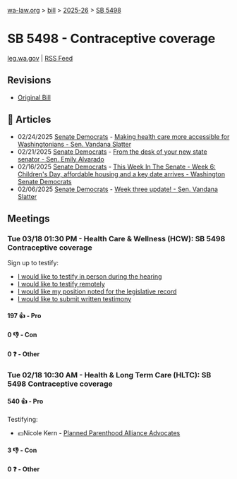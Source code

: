 [wa-law.org](/) > [bill](/bill/) > [2025-26](/bill/2025-26/) > [SB 5498](/bill/2025-26/sb/5498/)

# SB 5498 - Contraceptive coverage
[leg.wa.gov](https://app.leg.wa.gov/billsummary?BillNumber=5498&Year=2025&Initiative=false) | [RSS Feed](./rss.xml)

## Revisions
* [Original Bill](1/)

## 📰 Articles
* 02/24/2025 [Senate Democrats](/org/senate_democrats/) - [Making health care more accessible for Washingtonians - Sen. Vandana Slatter](https://senatedemocrats.wa.gov/slatter/2025/02/24/making-health-care-more-accessible-for-washingtonians/#:~:text=SB%205498)
* 02/21/2025 [Senate Democrats](/org/senate_democrats/) - [From the desk of your new state senator - Sen. Emily Alvarado](https://senatedemocrats.wa.gov/alvarado/2025/02/21/from-the-desk-of-your-new-state-senator-2/#:~:text=5498)
* 02/16/2025 [Senate Democrats](/org/senate_democrats/) - [This Week In The Senate - Week 6: Children's Day, affordable housing and a key date arrives - Washington Senate Democrats](https://senatedemocrats.wa.gov/blog/2025/02/16/this-week-in-the-senate-week-6-childrens-day-affordable-housing-and-a-key-date-arrives/#:~:text=Senate%20Bill%205498)
* 02/06/2025 [Senate Democrats](/org/senate_democrats/) - [Week three update! - Sen. Vandana Slatter](https://senatedemocrats.wa.gov/slatter/2025/02/06/week-three-update/#:~:text=SB%205498,)

## Meetings
### Tue 03/18 01:30 PM - Health Care & Wellness (HCW): SB 5498 Contraceptive coverage
Sign up to testify:
* [I would like to testify in person during the hearing](https://app.leg.wa.gov/csi/Testifier/Add?chamber=House&mId=33031&aId=165672&caId=26498&tId=1)
* [I would like to testify remotely](https://app.leg.wa.gov/csi/Testifier/Add?chamber=House&mId=33031&aId=165672&caId=26498&tId=2)
* [I would like my position noted for the legislative record](https://app.leg.wa.gov/csi/Testifier/Add?chamber=House&mId=33031&aId=165672&caId=26498&tId=3)
* [I would like to submit written testimony](https://app.leg.wa.gov/csi/Testifier/Add?chamber=House&mId=33031&aId=165672&caId=26498&tId=4)

#### 197 👍 - Pro

#### 0 👎 - Con

#### 0 ❓ - Other

### Tue 02/18 10:30 AM - Health & Long Term Care (HLTC): SB 5498 Contraceptive coverage
#### 540 👍 - Pro
Testifying:
* 💵Nicole Kern - [Planned Parenthood Alliance Advocates](/org/planned_parenthood_alliance_advocates/)

#### 3 👎 - Con

#### 0 ❓ - Other
